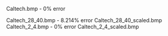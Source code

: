 Caltech.bmp - 0% error

Caltech_28_40.bmp - 8.214% error
	Caltech_28_40_scaled.bmp
Caltech_2_4.bmp - 0% error
	Caltech_2_4_scaled.bmp
